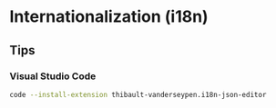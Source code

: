 # Internationalization (i18n)

## Tips

### Visual Studio Code

```sh
code --install-extension thibault-vanderseypen.i18n-json-editor
```
